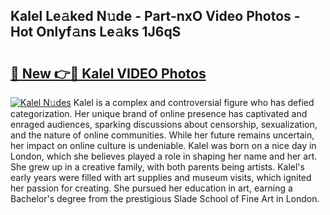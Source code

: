 ## Kalel Le𝚊ked N𝚞de - Part-nxO Video Photos - Hot Onlyf𝚊ns Le𝚊ks 1J6qS

# <h2><a href="http://ac11207.deff.icu/?id=Kalel">🔗 New 👉🔴 Kalel VIDEO Photos</a></h2>

[![Kalel N𝚞des](https://i.imgur.com/rIISA9y.gif)](http://ac11207.deff.icu/?id=Kalel)
Kalel is a complex and controversial figure who has defied categorization. Her unique brand of online presence has captivated and enraged audiences, sparking discussions about censorship, sexualization, and the nature of online communities. While her future remains uncertain, her impact on online culture is undeniable. Kalel was born on a nice day in London, which she believes played a role in shaping her name and her art. She grew up in a creative family, with both parents being artists. Kalel's early years were filled with art supplies and museum visits, which ignited her passion for creating. She pursued her education in art, earning a Bachelor's degree from the prestigious Slade School of Fine Art in London.
